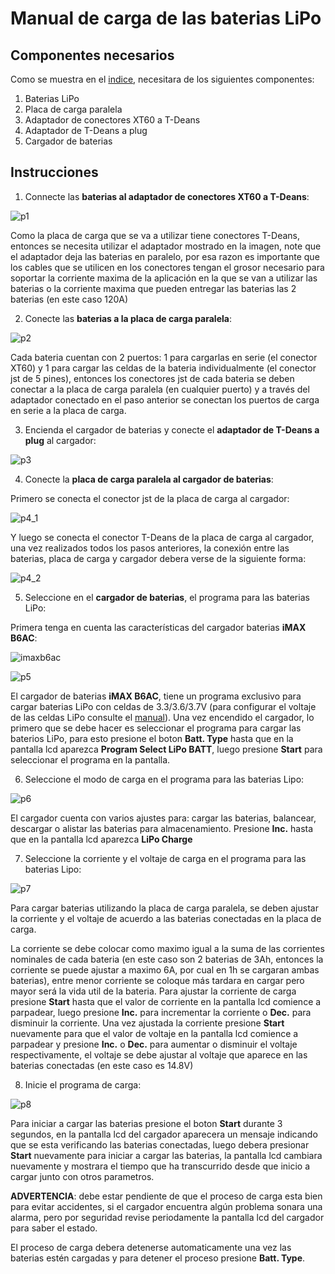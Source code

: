 # Manual de carga de las baterias LiPo
## Componentes necesarios
Como se muestra en el [indice](https://github.com/cap-repositories/Devices/blob/main/Baterias/Instrucciones_de_carga-uso_baterias_LiPo.md),
necesitara de los siguientes componentes:

1. Baterias LiPo
2. Placa de carga paralela
3. Adaptador de conectores XT60 a T-Deans
4. Adaptador de T-Deans a plug
5. Cargador de baterias

## Instrucciones
1. Connecte las **baterias al adaptador de conectores XT60 a T-Deans**:

![p1](https://github.com/cap-repositories/Devices/blob/main/Baterias/Imagenes/p1_baterias_adaptador-xt60-TDeans.jpg "baterias a adaptador de carga")

Como la placa de carga que se va a utilizar tiene conectores T-Deans, entonces se necesita utilizar el adaptador mostrado en la imagen, note que el adaptador deja las baterias en paralelo, por esa razon es importante que los cables que se utilicen en los conectores tengan el grosor necesario para soportar la corriente maxima de la aplicación en la que se van a utilizar las baterias o la corriente maxima que pueden entregar las baterias las 2 baterias (en este caso 120A)

2. Conecte las **baterias a la placa de carga paralela**:

![p2](https://github.com/cap-repositories/Devices/blob/main/Baterias/Imagenes/p2_baterias_adaptador-carga.jpg "baterias a placa de carga paralela")

Cada bateria cuentan con 2 puertos: 1 para cargarlas en serie (el conector XT60) y 1 para cargar las celdas de la bateria individualmente (el conector jst de 5 pines), entonces los conectores jst de cada bateria se deben conectar a la placa de carga paralela (en cualquier puerto) y a través del adaptador conectado en el paso anterior se conectan los puertos de carga en serie a la placa de carga.

3. Encienda el cargador de baterias y conecte el **adaptador de T-Deans a plug** al cargador:

![p3](https://github.com/cap-repositories/Devices/blob/main/Baterias/Imagenes/p3_conexion-cargador.jpg "encender cargador de baterias")

4. Conecte la **placa de carga paralela al cargador de baterias**:

Primero se conecta el conector jst de la placa de carga al cargador:

![p4_1](https://github.com/cap-repositories/Devices/blob/main/Baterias/Imagenes/p4_cargador_adatpador-carga_1.jpg "conectar placa de carga paralela a cargador de baterias")

Y luego se conecta el conector T-Deans de la placa de carga al cargador, una vez realizados todos los pasos anteriores, la conexión entre las baterias, placa de carga y cargador debera verse de la siguiente forma:

![p4_2](https://github.com/cap-repositories/Devices/blob/main/Baterias/Imagenes/p4_cargador_adatpador-carga_2.jpg "vista completa de las conexiones para cargar las baterias")

5. Seleccione en el **cargador de baterias**, el programa para las baterias LiPo:

Primera tenga en cuenta las características del cargador baterias **iMAX B6AC**:

![imaxb6ac](https://github.com/cap-repositories/Devices/blob/main/Baterias/Imagenes/descripcion_IMAXB6AC.JPG "descripcion del cargador de baterias imaxb6ac")

![p5](https://github.com/cap-repositories/Devices/blob/main/Baterias/Imagenes/P5_seleccionar_bateria.gif "seleccione el tipo de bateria a cargar")

El cargador de baterias **iMAX B6AC**, tiene un programa exclusivo para cargar baterias LiPo con celdas de 3.3/3.6/3.7V (para configurar el voltaje de las celdas LiPo consulte el [manual](https://github.com/cap-repositories/Devices/blob/main/Baterias/iMAXB6ACmanual.pdf)). Una vez encendido el cargador, lo primero que se debe hacer es seleccionar el programa para cargar las baterios LiPo, para esto presione el boton **Batt. Type** hasta que en la pantalla lcd aparezca **Program Select LiPo BATT**, luego presione **Start** para seleccionar el programa en la pantalla.

6. Seleccione el modo de carga en el programa para las baterias Lipo:

![p6](https://github.com/cap-repositories/Devices/blob/main/Baterias/Imagenes/P6_seleccionar_modo.gif "seleccione el modo de carga en el programa seleccionado")

El cargador cuenta con varios ajustes para: cargar las baterias, balancear, descargar o alistar las baterias para almacenamiento. Presione **Inc.** hasta que en la pantalla lcd aparezca **LiPo Charge**

7. Seleccione la corriente y el voltaje de carga en el programa para las baterias Lipo:

![p7](https://github.com/cap-repositories/Devices/blob/main/Baterias/Imagenes/P7_cambiar_corriente_voltage_tipo.gif "ajuste el voltaje y la corriente de carga")

Para cargar baterias utilizando la placa de carga paralela, se deben ajustar la corriente y el voltaje de acuerdo a las baterias conectadas en la placa de carga.

La corriente se debe colocar como maximo igual a la suma de las corrientes nominales de cada bateria (en este caso son 2 baterias de 3Ah, entonces la corriente se puede ajustar a maximo 6A, por cual en 1h se cargaran ambas baterias), entre menor corriente se coloque más tardara en cargar pero mayor será la vida util de la bateria. Para ajustar la corriente de carga presione **Start** hasta que el valor de corriente en la pantalla lcd comience a parpadear, luego presione **Inc.** para incrementar la corriente o **Dec.** para disminuir la corriente. Una vez ajustada la corriente presione **Start** nuevamente para que el valor de voltaje en la pantalla lcd comience a parpadear y presione **Inc.** o **Dec.** para aumentar o disminuir el voltaje respectivamente, el voltaje se debe ajustar al voltaje que aparece en las baterias conectadas (en este caso es 14.8V)

8. Inicie el programa de carga:

![p8](https://github.com/cap-repositories/Devices/blob/main/Baterias/Imagenes/P8_iniciar_carga.gif "comience la carga de las baterias")

Para iniciar a cargar las baterias presione el boton **Start** durante 3 segundos, en la pantalla lcd del cargador aparecera un mensaje indicando que se esta verificando las baterias conectadas, luego debera presionar **Start** nuevamente para iniciar a cargar las baterias, la pantalla lcd cambiara nuevamente y mostrara el tiempo que ha transcurrido desde que inicio a cargar junto con otros parametros.

**ADVERTENCIA**: debe estar pendiente de que el proceso de carga esta bien para evitar accidentes, si el cargador encuentra algún problema sonara una alarma, pero por seguridad revise periodamente la pantalla lcd del cargador para saber el estado.

El proceso de carga debera detenerse automaticamente una vez las baterias estén cargadas y para detener el proceso presione **Batt. Type**.
